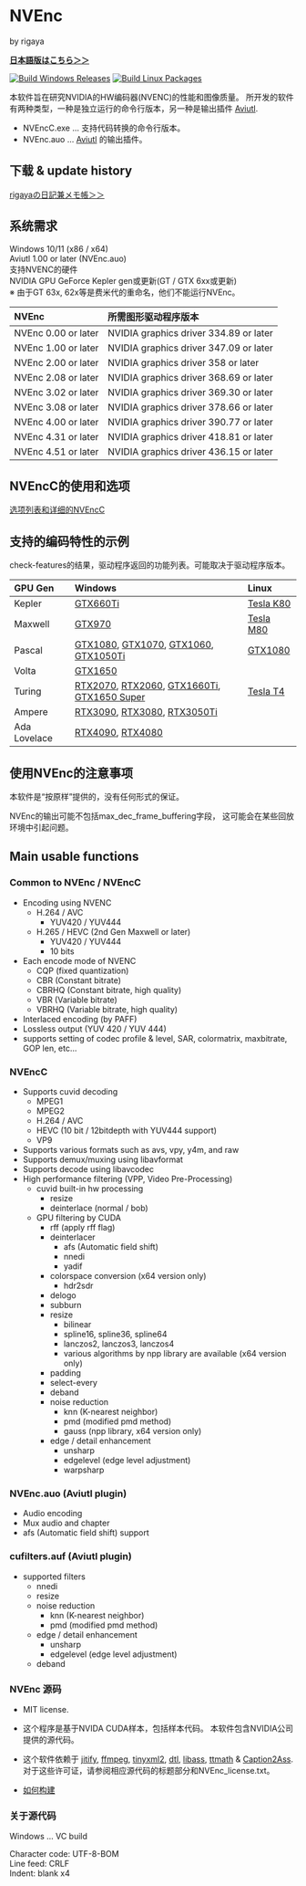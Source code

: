 
# NVEnc
by rigaya

**[日本語版はこちら＞＞](./Readme.ja.md)**

[![Build Windows Releases](https://github.com/rigaya/NVEnc/actions/workflows/build_releases.yml/badge.svg)](https://github.com/rigaya/NVEnc/actions/workflows/build_releases.yml) [![Build Linux Packages](https://github.com/rigaya/NVEnc/actions/workflows/build_packages.yml/badge.svg)](https://github.com/rigaya/NVEnc/actions/workflows/build_packages.yml)  

本软件旨在研究NVIDIA的HW编码器(NVENC)的性能和图像质量。
所开发的软件有两种类型，一种是独立运行的命令行版本，另一种是输出插件 [Aviutl](http://spring-fragrance.mints.ne.jp/aviutl/).

- NVEncC.exe ... 支持代码转换的命令行版本。  
- NVEnc.auo ... [Aviutl](http://spring-fragrance.mints.ne.jp/aviutl/) 的输出插件。

## 下载 & update history
[rigayaの日記兼メモ帳＞＞](http://rigaya34589.blog135.fc2.com/blog-category-17.html)

## 系统需求
Windows 10/11 (x86 / x64)  
Aviutl 1.00 or later (NVEnc.auo)  
支持NVENC的硬件  
  NVIDIA GPU GeForce Kepler gen或更新(GT / GTX 6xx或更新)  
  ※ 由于GT 63x, 62x等是费米代的重命名，他们不能运行NVEnc。

| NVEnc | 所需图形驱动程序版本 |
|:-------------- |:--------------------------------- |
| NVEnc 0.00 or later | NVIDIA graphics driver 334.89 or later |
| NVEnc 1.00 or later | NVIDIA graphics driver 347.09 or later |
| NVEnc 2.00 or later | NVIDIA graphics driver 358 or later |
| NVEnc 2.08 or later | NVIDIA graphics driver 368.69 or later |
| NVEnc 3.02 or later | NVIDIA graphics driver 369.30 or later |
| NVEnc 3.08 or later | NVIDIA graphics driver 378.66 or later |
| NVEnc 4.00 or later | NVIDIA graphics driver 390.77 or later |
| NVEnc 4.31 or later | NVIDIA graphics driver 418.81 or later |
| NVEnc 4.51 or later | NVIDIA graphics driver 436.15 or later |

## NVEncC的使用和选项
[选项列表和详细的NVEncC](./NVEncC_Options.en.md)

## 支持的编码特性的示例  
check-features的结果，驱动程序返回的功能列表。可能取决于驱动程序版本。

| GPU Gen | Windows | Linux |
|:---|:---|:---|
| Kepler | [GTX660Ti](./GPUFeatures/gtx660ti.txt) | [Tesla K80](./GPUFeatures/teslaK80_linux.txt) |
| Maxwell | [GTX970](./GPUFeatures/gtx970.txt) | [Tesla M80](./GPUFeatures/teslaM80_linux.txt) |
| Pascal | [GTX1080](./GPUFeatures/gtx1080.txt), [GTX1070](./GPUFeatures/gtx1070.txt), [GTX1060](./GPUFeatures/gtx1060.txt), [GTX1050Ti](./GPUFeatures/gtx1050ti.txt) | [GTX1080](./GPUFeatures/gtx1080_linux.txt) |
| Volta | [GTX1650](./GPUFeatures/gtx1650.txt) | |
| Turing | [RTX2070](./GPUFeatures/rtx2070.txt), [RTX2060](./GPUFeatures/rtx2060.txt), [GTX1660Ti](./GPUFeatures/gtx1660ti.txt), [GTX1650 Super](./GPUFeatures/gtx1650super.txt)  | [Tesla T4](./GPUFeatures/teslaT4_linux.txt)  |
| Ampere | [RTX3090](./GPUFeatures/rtx3090.txt), [RTX3080](./GPUFeatures/rtx3080.txt), [RTX3050Ti](./GPUFeatures/rtx3050ti.txt)  | |
| Ada Lovelace | [RTX4090](./GPUFeatures/rtx4090.txt), [RTX4080](./GPUFeatures/rtx4080.txt) | |

## 使用NVEnc的注意事项
本软件是“按原样”提供的，没有任何形式的保证。

NVEnc的输出可能不包括max_dec_frame_buffering字段，
这可能会在某些回放环境中引起问题。

## Main usable functions
### Common to NVEnc / NVEncC
- Encoding using NVENC
   - H.264 / AVC
      - YUV420 / YUV444
   - H.265 / HEVC (2nd Gen Maxwell or later)
      - YUV420 / YUV444
      - 10 bits
- Each encode mode of NVENC
   - CQP (fixed quantization)
   - CBR (Constant bitrate)
   - CBRHQ (Constant bitrate, high quality)
   - VBR (Variable bitrate)
   - VBRHQ (Variable bitrate, high quality)
- Interlaced encoding (by PAFF)
- Lossless output (YUV 420 / YUV 444)
- supports setting of codec profile & level, SAR, colormatrix, maxbitrate, GOP len, etc...

### NVEncC
- Supports cuvid decoding
  - MPEG1
  - MPEG2
  - H.264 / AVC
  - HEVC (10 bit / 12bitdepth with YUV444 support)
  - VP9
- Supports various formats such as avs, vpy, y4m, and raw
- Supports demux/muxing using libavformat
- Supports decode using libavcodec
- High performance filtering (VPP, Video Pre-Processing)
  - cuvid built-in hw processing
    - resize
    - deinterlace (normal / bob)
  - GPU filtering by CUDA
    - rff (apply rff flag)
    - deinterlacer
      - afs (Automatic field shift)
      - nnedi
      - yadif
    - colorspace conversion (x64 version only)
      - hdr2sdr
    - delogo
    - subburn
    - resize
      - bilinear
      - spline16, spline36, spline64
      - lanczos2, lanczos3, lanczos4
      - various algorithms by npp library are available (x64 version only)
    - padding
    - select-every
    - deband
    - noise reduction
      - knn (K-nearest neighbor)
      - pmd (modified pmd method)
      - gauss (npp library, x64 version only)
    - edge / detail enhancement
      - unsharp
      - edgelevel (edge ​​level adjustment)
      - warpsharp

### NVEnc.auo (Aviutl plugin)
- Audio encoding
- Mux audio and chapter
- afs (Automatic field shift) support

### cufilters.auf (Aviutl plugin)
- supported filters
  - nnedi
  - resize
  - noise reduction
    - knn (K-nearest neighbor)
    - pmd (modified pmd method)
  - edge / detail enhancement
    - unsharp
    - edgelevel (edge ​​level adjustment)
  - deband

### NVEnc 源码
- MIT license.
- 这个程序是基于NVIDA CUDA样本，包括样本代码。
  本软件包含NVIDIA公司提供的源代码。
- 这个软件依赖于
  [jitify](https://github.com/NVIDIA/jitify),
  [ffmpeg](https://ffmpeg.org/),
  [tinyxml2](http://www.grinninglizard.com/tinyxml2/),
  [dtl](https://github.com/cubicdaiya/dtl),
  [libass](https://github.com/libass/libass),
  [ttmath](http://www.ttmath.org/) &
  [Caption2Ass](https://github.com/maki-rxrz/Caption2Ass_PCR).
  对于这些许可证，请参阅相应源代码的标题部分和NVEnc_license.txt。

- [如何构建](./Build.cn.md)

### 关于源代码
Windows ... VC build

Character code: UTF-8-BOM  
Line feed: CRLF  
Indent: blank x4  
